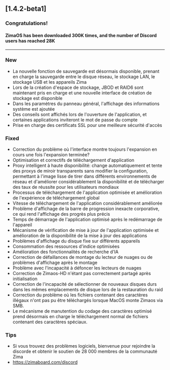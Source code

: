 ## [1.4.2-beta1]
### Congratulations! 
#### ZimaOS has been downloaded 300K times, and the number of Discord users has reached 28K
---
### New
- La nouvelle fonction de sauvegarde est désormais disponible, prenant en charge la sauvegarde entre le disque réseau, le stockage LAN, le stockage USB et les appareils Zima
- Lors de la création d'espace de stockage, JBOD et RAID6 sont maintenant pris en charge et une nouvelle interface de création de stockage est disponible
- Dans les paramètres du panneau général, l'affichage des informations système est ajoutée
- Des conseils sont affichés lors de l'ouverture de l'application, et certaines applications inviteront le mot de passe du compte
- Prise en charge des certificats SSL pour une meilleure sécurité d'accès
### Fixed
- Correction du problème où l'interface montre toujours l'expansion en cours une fois l'expansion terminée?
- Optimisation et correctifs de téléchargement d'application
- Proxy intelligent à haute disponibilité: change automatiquement et tente des proxys de miroir transparents sans modifier la configuration, permettant à l'image lisse de tirer dans différents environnements de réseau et d'améliorer considérablement la disponibilité et de télécharger des taux de réussite pour les utilisateurs mondiaux
- Processus de téléchargement de l'application optimisée et amélioration de l'expérience de téléchargement global
- Vitesse de téléchargement de l'application considérablement améliorée
- Problème d'affichage de la barre de progression inexacte corporative, ce qui rend l'affichage des progrès plus précis
- Temps de démarrage de l'application optimisé après le redémarrage de l'appareil
- Mécanisme de vérification de mise à jour de l'application optimisée et amélioration de la disponibilité de la mise à jour des applications
- Problèmes d'affichage du disque fixe sur différents appareils
- Consommation des ressources d'indice optimisées
- Amélioration des fonctionnalités de recherche d'IA
- Correction de défaillances de montage du lecteur de nuages ​​ou de problèmes d'affichage après le montage
- Problème avec l'incapacité à défoncer les lecteurs de nuages
- Correction de Zimaos-HD n'étant pas correctement partagé après initialisation
- Correction de l'incapacité de sélectionner de nouveaux disques durs dans les mêmes emplacements de disque lors de la restauration du raid
- Correction du problème où les fichiers contenant des caractères illégaux n'ont pas pu être téléchargés lorsque MacOS monte Zimaos via SMB.
- Le mécanisme de manutention du codage des caractères optimisé prend désormais en charge le téléchargement normal de fichiers contenant des caractères spéciaux.
### Tips
- Si vous trouvez des problèmes logiciels, bienvenue pour rejoindre la discorde et obtenir le soutien de 28 000 membres de la communauté Zima
- <a href = "https://zimaboard.com/discord" target = "_ blanc" style = "Color: Blue"> https://zimaboard.com/discord </a>
